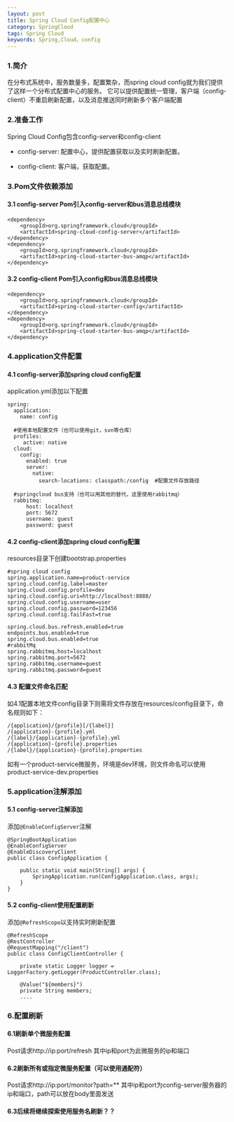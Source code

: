 ```yaml
---
layout: post
title: Spring Cloud Config配置中心
category: SpringCloud
tags: Spring Cloud
keywords: Spring,Cloud，config
---
```

### 1.简介
在分布式系统中，服务数量多，配置繁杂，而spring cloud config就为我们提供了这样一个分布式配置中心的服务。
它可以提供配置统一管理，客户端（config-client）不重启刷新配置，以及消息推送同时刷新多个客户端配置

### 2.准备工作

Spring Cloud Config包含config-server和config-client

* config-server: 配置中心，提供配置获取以及实时刷新配置。

* config-client: 客户端，获取配置。

### 3.Pom文件依赖添加
#### 3.1 config-server Pom引入config-server和bus消息总线模块

```
<dependency>
    <groupId>org.springframework.cloud</groupId>
    <artifactId>spring-cloud-config-server</artifactId>
</dependency>
<dependency>
    <groupId>org.springframework.cloud</groupId>
    <artifactId>spring-cloud-starter-bus-amqp</artifactId>
</dependency>
```
#### 3.2 config-client Pom引入config和bus消息总线模块

```
<dependency>
    <groupId>org.springframework.cloud</groupId>
    <artifactId>spring-cloud-starter-config</artifactId>
</dependency>
<dependency>
    <groupId>org.springframework.cloud</groupId>
    <artifactId>spring-cloud-starter-bus-amqp</artifactId>
</dependency>
```
### 4.application文件配置
#### 4.1 config-server添加spring cloud config配置
application.yml添加以下配置

```
spring:
  application:
    name: config
    
  #使用本地配置文件（也可以使用git，svn等仓库）
  profiles:
     active: native
  cloud:
    config:
      enabled: true
      server:
        native:
          search-locations: classpath:/config  #配置文件存放路径
          
  #springcloud bus支持（也可以用其他的替代，这里使用rabbitmq）
  rabbitmq:
      host: localhost
      port: 5672
      username: guest
      password: guest
```
#### 4.2 config-client添加spring cloud config配置
resources目录下创建bootstrap.properties

```
#spring cloud config
spring.application.name=product-service
spring.cloud.config.label=master
spring.cloud.config.profile=dev
spring.cloud.config.uri=http://localhost:8888/
spring.cloud.config.username=user
spring.cloud.config.password=123456
spring.cloud.config.failFast=true

spring.cloud.bus.refresh.enabled=true
endpoints.bus.enabled=true
spring.cloud.bus.enabled=true
#rabbitMq
spring.rabbitmq.host=localhost
spring.rabbitmq.port=5672
spring.rabbitmq.username=guest
spring.rabbitmq.password=guest
```
#### 4.3 配置文件命名匹配
如4.1配置本地文件config目录下则需将文件存放在resources/config目录下，命名规则如下：

```
/{application}/{profile}[/{label}]
/{application}-{profile}.yml
/{label}/{application}-{profile}.yml
/{application}-{profile}.properties
/{label}/{application}-{profile}.properties
```
如有一个product-service微服务，环境是dev环境，则文件命名可以使用product-service-dev.properties
### 5.application注解添加
#### 5.1 config-server注解添加
添加`@EnableConfigServer`注解

```
@SpringBootApplication
@EnableConfigServer
@EnableDiscoveryClient
public class ConfigApplication {

	public static void main(String[] args) {
		SpringApplication.run(ConfigApplication.class, args);
	}
}

```
#### 5.2 config-client使用配置刷新
添加`@RefreshScope`以支持实时刷新配置

```
@RefreshScope
@RestController
@RequestMapping("/client")
public class ConfigClientController {

	private static Logger logger = LoggerFactory.getLogger(ProductController.class);

	@Value("${members}")
	private String members;
	....
```

### 6.配置刷新
#### 6.1刷新单个微服务配置
Post请求http://ip:port/refresh
其中ip和port为此微服务的ip和端口
#### 6.2刷新所有或指定微服务配置（可以使用通配符）
Post请求http://ip:port/monitor?path=**
其中ip和port为config-server服务器的ip和端口，path可以放在body里面发送
#### 6.3后续将继续探索使用服务名刷新？？


